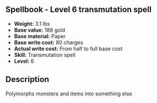 ## Spellbook - Level 6 transmutation spell
- **Weight:** 3.1 lbs
- **Base value:** 188 gold
- **Base material:** Paper
- **Base write cost:** 80 charges
- **Actual write cost:** From half to full base cost
- **Skill:** Transmutation spell
- **Level:** 6
## Description
Polymorphs monsters and items into something else
